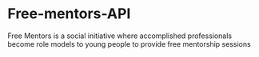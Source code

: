 # Free-mentors-API
Free Mentors is a social initiative where accomplished professionals become role models to young people to provide free mentorship sessions
